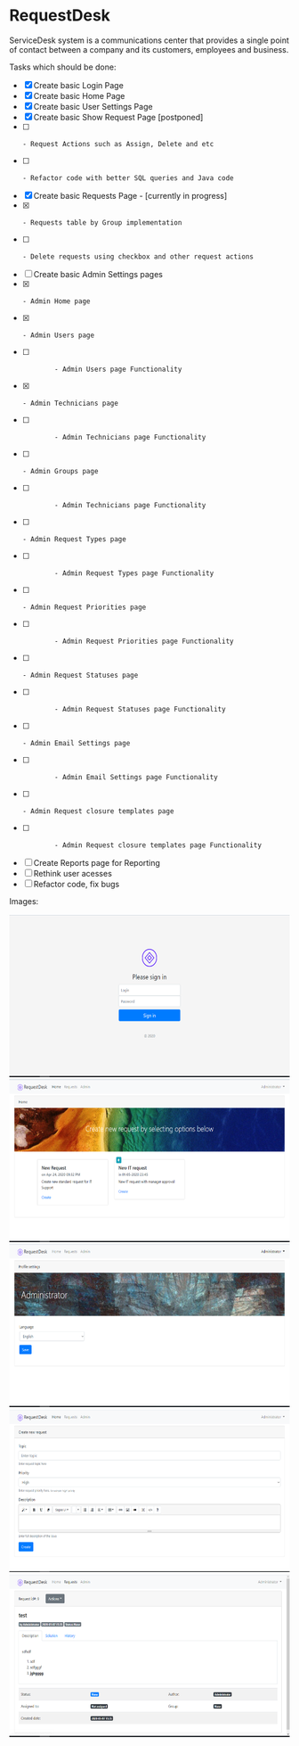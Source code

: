 # RequestDesk

ServiceDesk system is a communications center that provides a single point of contact between a company and its customers, employees and business.

Tasks which should be done:
- [x] Create basic Login Page
- [x] Create basic Home Page
- [x] Create basic User Settings Page
- [x] Create basic Show Request Page [postponed]
- [ ]     - Request Actions such as Assign, Delete and etc
- [ ]     - Refactor code with better SQL queries and Java code
- [x] Create basic Requests Page - [currently in progress]
- [x]     - Requests table by Group implementation
- [ ]     - Delete requests using checkbox and other request actions
- [ ] Create basic Admin Settings pages
- [x]     - Admin Home page
- [x]     - Admin Users page
- [ ]             - Admin Users page Functionality
- [x]     - Admin Technicians page
- [ ]             - Admin Technicians page Functionality
- [ ]     - Admin Groups page
- [ ]             - Admin Technicians page Functionality
- [ ]     - Admin Request Types page
- [ ]             - Admin Request Types page Functionality
- [ ]     - Admin Request Priorities page
- [ ]             - Admin Request Priorities page Functionality
- [ ]     - Admin Request Statuses page
- [ ]             - Admin Request Statuses page Functionality
- [ ]     - Admin Email Settings page
- [ ]             - Admin Email Settings page Functionality
- [ ]     - Admin Request closure templates page
- [ ]             - Admin Request closure templates page Functionality
- [ ] Create Reports page for Reporting
- [ ] Rethink user acesses
- [ ] Refactor code, fix bugs

Images:

<img src="https://github.com/akshinmustafayev/RequestDesk/blob/master/deploy/screenshoots/1.PNG" alt="alt text" width="600" height="293">

<img src="https://github.com/akshinmustafayev/RequestDesk/blob/master/deploy/screenshoots/2.PNG" alt="alt text" width="600" height="293">

<img src="https://github.com/akshinmustafayev/RequestDesk/blob/master/deploy/screenshoots/3.PNG" alt="alt text" width="600" height="293">

<img src="https://github.com/akshinmustafayev/RequestDesk/blob/master/deploy/screenshoots/4.PNG" alt="alt text" width="600" height="293">

<img src="https://github.com/akshinmustafayev/RequestDesk/blob/master/deploy/screenshoots/5.PNG" alt="alt text" width="600" height="293">
